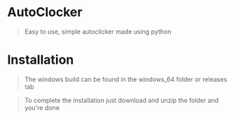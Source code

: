 # AutoClocker

> Easy to use, simple autoclicker made using python

# Installation

> The windows build can be found in the windows_64 folder or releases tab

> To complete the installation just download and unzip the folder and you're done